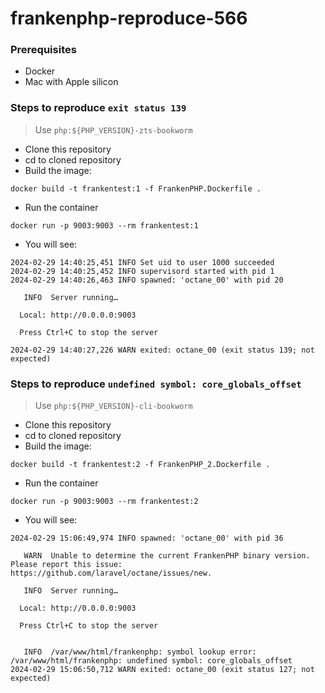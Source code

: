# frankenphp-reproduce-566
### Prerequisites
- Docker
- Mac with Apple silicon


### Steps to reproduce `exit status 139`
> Use `php:${PHP_VERSION}-zts-bookworm`

- Clone this repository
- cd to cloned repository
- Build the image:
```
docker build -t frankentest:1 -f FrankenPHP.Dockerfile .
```
- Run the container
```
docker run -p 9003:9003 --rm frankentest:1
```
- You will see:
```
2024-02-29 14:40:25,451 INFO Set uid to user 1000 succeeded
2024-02-29 14:40:25,452 INFO supervisord started with pid 1
2024-02-29 14:40:26,463 INFO spawned: 'octane_00' with pid 20

   INFO  Server running…

  Local: http://0.0.0.0:9003

  Press Ctrl+C to stop the server

2024-02-29 14:40:27,226 WARN exited: octane_00 (exit status 139; not expected)
```

### Steps to reproduce `undefined symbol: core_globals_offset`
> Use `php:${PHP_VERSION}-cli-bookworm`

- Clone this repository
- cd to cloned repository
- Build the image:
```
docker build -t frankentest:2 -f FrankenPHP_2.Dockerfile .
```
- Run the container
```
docker run -p 9003:9003 --rm frankentest:2
```
- You will see:
```
2024-02-29 15:06:49,974 INFO spawned: 'octane_00' with pid 36

   WARN  Unable to determine the current FrankenPHP binary version. Please report this issue: https://github.com/laravel/octane/issues/new.

   INFO  Server running…

  Local: http://0.0.0.0:9003

  Press Ctrl+C to stop the server


   INFO  /var/www/html/frankenphp: symbol lookup error: /var/www/html/frankenphp: undefined symbol: core_globals_offset
2024-02-29 15:06:50,712 WARN exited: octane_00 (exit status 127; not expected)

```
